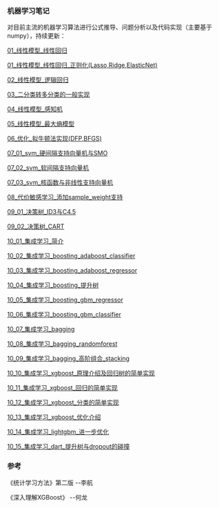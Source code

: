 ### 机器学习笔记

对目前主流的机器学习算法进行公式推导、问题分析以及代码实现（主要基于numpy），持续更新：  



[01_线性模型_线性回归](https://nbviewer.jupyter.org/github/zhulei227/ML_Notes/blob/master/notebooks/01_%E7%BA%BF%E6%80%A7%E6%A8%A1%E5%9E%8B_%E7%BA%BF%E6%80%A7%E5%9B%9E%E5%BD%92.ipynb)

[01_线性模型_线性回归_正则化(Lasso,Ridge,ElasticNet)](https://nbviewer.jupyter.org/github/zhulei227/ML_Notes/blob/master/notebooks/01_%E7%BA%BF%E6%80%A7%E6%A8%A1%E5%9E%8B_%E7%BA%BF%E6%80%A7%E5%9B%9E%E5%BD%92_%E6%AD%A3%E5%88%99%E5%8C%96(Lasso%2CRidge%2CElasticNet).ipynb)

[02_线性模型_逻辑回归](https://nbviewer.jupyter.org/github/zhulei227/ML_Notes/blob/master/notebooks/02_%E7%BA%BF%E6%80%A7%E6%A8%A1%E5%9E%8B_%E9%80%BB%E8%BE%91%E5%9B%9E%E5%BD%92.ipynb)

[03_二分类转多分类的一般实现](https://nbviewer.jupyter.org/github/zhulei227/ML_Notes/blob/master/notebooks/03_%E4%BA%8C%E5%88%86%E7%B1%BB%E8%BD%AC%E5%A4%9A%E5%88%86%E7%B1%BB%E7%9A%84%E4%B8%80%E8%88%AC%E5%AE%9E%E7%8E%B0.ipynb)

[04_线性模型_感知机](https://nbviewer.jupyter.org/github/zhulei227/ML_Notes/blob/master/notebooks/04_%E7%BA%BF%E6%80%A7%E6%A8%A1%E5%9E%8B_%E6%84%9F%E7%9F%A5%E6%9C%BA.ipynb)

[05_线性模型_最大熵模型](https://nbviewer.jupyter.org/github/zhulei227/ML_Notes/blob/master/notebooks/05_%E7%BA%BF%E6%80%A7%E6%A8%A1%E5%9E%8B_%E6%9C%80%E5%A4%A7%E7%86%B5%E6%A8%A1%E5%9E%8B.ipynb)

[06_优化_拟牛顿法实现(DFP,BFGS)](https://nbviewer.jupyter.org/github/zhulei227/ML_Notes/blob/master/notebooks/06_%E4%BC%98%E5%8C%96_%E6%8B%9F%E7%89%9B%E9%A1%BF%E6%B3%95%E5%AE%9E%E7%8E%B0(DFP%2CBFGS).ipynb)

[07_01_svm_硬间隔支持向量机与SMO](https://nbviewer.jupyter.org/github/zhulei227/ML_Notes/blob/master/notebooks/07_01_svm_%E7%A1%AC%E9%97%B4%E9%9A%94%E6%94%AF%E6%8C%81%E5%90%91%E9%87%8F%E6%9C%BA%E4%B8%8ESMO.ipynb)

[07_02_svm_软间隔支持向量机](https://nbviewer.jupyter.org/github/zhulei227/ML_Notes/blob/master/notebooks/07_02_svm_%E8%BD%AF%E9%97%B4%E9%9A%94%E6%94%AF%E6%8C%81%E5%90%91%E9%87%8F%E6%9C%BA.ipynb)

[07_03_svm_核函数与非线性支持向量机](https://nbviewer.jupyter.org/github/zhulei227/ML_Notes/blob/master/notebooks/07_03_svm_%E6%A0%B8%E5%87%BD%E6%95%B0%E4%B8%8E%E9%9D%9E%E7%BA%BF%E6%80%A7%E6%94%AF%E6%8C%81%E5%90%91%E9%87%8F%E6%9C%BA.ipynb)

[08_代价敏感学习_添加sample_weight支持](https://nbviewer.jupyter.org/github/zhulei227/ML_Notes/blob/master/notebooks/08_%E4%BB%A3%E4%BB%B7%E6%95%8F%E6%84%9F%E5%AD%A6%E4%B9%A0_%E6%B7%BB%E5%8A%A0sample_weight%E6%94%AF%E6%8C%81.ipynb)

[09_01_决策树_ID3与C4.5](https://nbviewer.jupyter.org/github/zhulei227/ML_Notes/blob/master/notebooks/09_01_%E5%86%B3%E7%AD%96%E6%A0%91_ID3%E4%B8%8EC4.5.ipynb)

[09_02_决策树_CART](https://nbviewer.jupyter.org/github/zhulei227/ML_Notes/blob/master/notebooks/09_02_%E5%86%B3%E7%AD%96%E6%A0%91_CART.ipynb)

[10_01_集成学习_简介](https://nbviewer.jupyter.org/github/zhulei227/ML_Notes/blob/master/notebooks/10_01_%E9%9B%86%E6%88%90%E5%AD%A6%E4%B9%A0_%E7%AE%80%E4%BB%8B.ipynb)

[10_02_集成学习_boosting_adaboost_classifier](https://nbviewer.jupyter.org/github/zhulei227/ML_Notes/blob/master/notebooks/10_02_%E9%9B%86%E6%88%90%E5%AD%A6%E4%B9%A0_boosting_adaboost_classifier.ipynb)

[10_03_集成学习_boosting_adaboost_regressor](https://nbviewer.jupyter.org/github/zhulei227/ML_Notes/blob/master/notebooks/10_02_%E9%9B%86%E6%88%90%E5%AD%A6%E4%B9%A0_boosting_adaboost_regressor.ipynb)

[10_04_集成学习_boosting_提升树](https://nbviewer.jupyter.org/github/zhulei227/ML_Notes/blob/master/notebooks/10_04_%E9%9B%86%E6%88%90%E5%AD%A6%E4%B9%A0_boosting_%E6%8F%90%E5%8D%87%E6%A0%91.ipynb)

[10_05_集成学习_boosting_gbm_regressor](https://nbviewer.jupyter.org/github/zhulei227/ML_Notes/blob/master/notebooks/10_05_%E9%9B%86%E6%88%90%E5%AD%A6%E4%B9%A0_boosting_gbm_regressor.ipynb)

[10_06_集成学习_boosting_gbm_classifier](https://nbviewer.jupyter.org/github/zhulei227/ML_Notes/blob/master/notebooks/10_06_%E9%9B%86%E6%88%90%E5%AD%A6%E4%B9%A0_boosting_gbm_classifier.ipynb)

[10_07_集成学习_bagging](https://nbviewer.jupyter.org/github/zhulei227/ML_Notes/blob/master/notebooks/10_07_%E9%9B%86%E6%88%90%E5%AD%A6%E4%B9%A0_bagging.ipynb)

[10_08_集成学习_bagging_randomforest](https://nbviewer.jupyter.org/github/zhulei227/ML_Notes/blob/master/notebooks/10_08_%E9%9B%86%E6%88%90%E5%AD%A6%E4%B9%A0_bagging_randomforest.ipynb)

[10_09_集成学习_bagging_高阶组合_stacking](https://nbviewer.jupyter.org/github/zhulei227/ML_Notes/blob/master/notebooks/10_09_%E9%9B%86%E6%88%90%E5%AD%A6%E4%B9%A0_bagging_%E9%AB%98%E9%98%B6%E7%BB%84%E5%90%88_stacking.ipynb)

[10_10_集成学习_xgboost_原理介绍及回归树的简单实现](https://nbviewer.jupyter.org/github/zhulei227/ML_Notes/blob/master/notebooks/10_10_%E9%9B%86%E6%88%90%E5%AD%A6%E4%B9%A0_xgboost_%E5%8E%9F%E7%90%86%E4%BB%8B%E7%BB%8D%E5%8F%8A%E5%9B%9E%E5%BD%92%E6%A0%91%E7%9A%84%E7%AE%80%E5%8D%95%E5%AE%9E%E7%8E%B0.ipynb)

[10_11_集成学习_xgboost_回归的简单实现](https://nbviewer.jupyter.org/github/zhulei227/ML_Notes/blob/master/notebooks/10_11_%E9%9B%86%E6%88%90%E5%AD%A6%E4%B9%A0_xgboost_%E5%9B%9E%E5%BD%92%E7%9A%84%E7%AE%80%E5%8D%95%E5%AE%9E%E7%8E%B0.ipynb)

[10_12_集成学习_xgboost_分类的简单实现](https://nbviewer.jupyter.org/github/zhulei227/ML_Notes/blob/master/notebooks/10_12_%E9%9B%86%E6%88%90%E5%AD%A6%E4%B9%A0_xgboost_%E5%88%86%E7%B1%BB%E7%9A%84%E7%AE%80%E5%8D%95%E5%AE%9E%E7%8E%B0.ipynb)

[10_13_集成学习_xgboost_优化介绍](https://nbviewer.jupyter.org/github/zhulei227/ML_Notes/blob/master/notebooks/10_13_%E9%9B%86%E6%88%90%E5%AD%A6%E4%B9%A0_xgboost_%E4%BC%98%E5%8C%96%E4%BB%8B%E7%BB%8D.ipynb)

[10_14_集成学习_lightgbm_进一步优化](https://nbviewer.jupyter.org/github/zhulei227/ML_Notes/blob/master/notebooks/10_14_%E9%9B%86%E6%88%90%E5%AD%A6%E4%B9%A0_lightgbm_%E8%BF%9B%E4%B8%80%E6%AD%A5%E4%BC%98%E5%8C%96.ipynb)

[10_15_集成学习_dart_提升树与dropout的碰撞](https://nbviewer.jupyter.org/github/zhulei227/ML_Notes/blob/master/notebooks/10_15_%E9%9B%86%E6%88%90%E5%AD%A6%E4%B9%A0_dart_%E6%8F%90%E5%8D%87%E6%A0%91%E4%B8%8Edropout%E7%9A%84%E7%A2%B0%E6%92%9E.ipynb)





### 参考

《统计学习方法》第二版  --李航   

《深入理解XGBoost》      --何龙